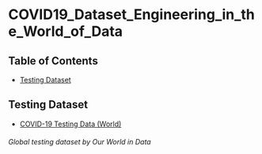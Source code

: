 # COVID19_Dataset_Engineering_in_the_World_of_Data

## Table of Contents

- [Testing Dataset](#testing)

<a name="testing"></a>
## Testing Dataset
*  [COVID-19 Testing Data (World)](https://ourworldindata.org/coronavirus-testing) 
###### Global testing dataset by Our World in Data

